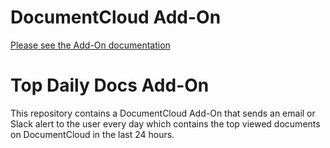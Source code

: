 
# DocumentCloud Add-On

[Please see the Add-On documentation](https://github.com/MuckRock/documentcloud-hello-world-addon/wiki/)

# Top Daily Docs Add-On

This repository contains a DocumentCloud Add-On that sends an email or Slack alert to the user every day which contains the top viewed documents on DocumentCloud in the last 24 hours. 
